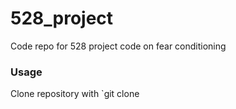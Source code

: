 # 528_project
Code repo for 528 project code on fear conditioning

### Usage
Clone repository with `git clone 
